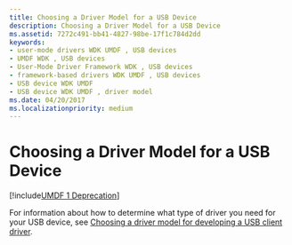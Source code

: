 ```yaml
---
title: Choosing a Driver Model for a USB Device
description: Choosing a Driver Model for a USB Device
ms.assetid: 7272c491-bb41-4827-98be-17f1c784d2dd
keywords:
- user-mode drivers WDK UMDF , USB devices
- UMDF WDK , USB devices
- User-Mode Driver Framework WDK , USB devices
- framework-based drivers WDK UMDF , USB devices
- USB device WDK UMDF
- USB device WDK UMDF , driver model
ms.date: 04/20/2017
ms.localizationpriority: medium
---
```


# Choosing a Driver Model for a USB Device

[!include[UMDF 1 Deprecation](../umdf-1-deprecation.md)]

For information about how to determine what type of driver you need for your USB device, see [Choosing a driver model for developing a USB client driver](https://msdn.microsoft.com/library/windows/hardware/ff540215).

 

 





